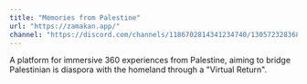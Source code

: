 ```yaml
---
title: "Memories from Palestine" 
url: "https://zamakan.app/"
channel: "https://discord.com/channels/1186702814341234740/1305723283680919572"
---
```


A platform for immersive 360 experiences from Palestine, aiming to bridge Palestinian is diaspora with the homeland through a "Virtual Return".
